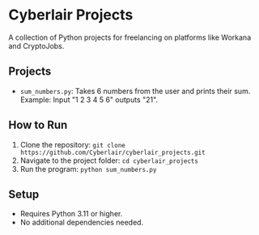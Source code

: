 # Cyberlair Projects

A collection of Python projects for freelancing on platforms like Workana and CryptoJobs.

## Projects
- `sum_numbers.py`: Takes 6 numbers from the user and prints their sum. Example: Input "1 2 3 4 5 6" outputs "21".

## How to Run
1. Clone the repository: `git clone https://github.com/Cyberlair/cyberlair_projects.git`
2. Navigate to the project folder: `cd cyberlair_projects`
3. Run the program: `python sum_numbers.py`

## Setup
- Requires Python 3.11 or higher.
- No additional dependencies needed.